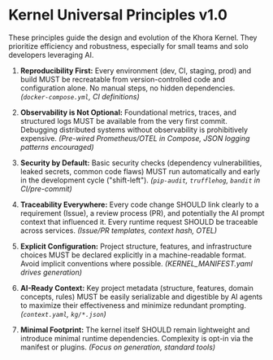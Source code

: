 # Kernel Universal Principles v1.0

These principles guide the design and evolution of the Khora Kernel. They prioritize efficiency and robustness, especially for small teams and solo developers leveraging AI.

1.  **Reproducibility First:** Every environment (dev, CI, staging, prod) and build MUST be recreatable from version-controlled code and configuration alone. No manual steps, no hidden dependencies. *(`docker-compose.yml`, CI definitions)*

2.  **Observability is Not Optional:** Foundational metrics, traces, and structured logs MUST be available from the very first commit. Debugging distributed systems without observability is prohibitively expensive. *(Pre-wired Prometheus/OTEL in Compose, JSON logging patterns encouraged)*

3.  **Security by Default:** Basic security checks (dependency vulnerabilities, leaked secrets, common code flaws) MUST run automatically and early in the development cycle ("shift-left"). *(`pip-audit`, `trufflehog`, `bandit` in CI/pre-commit)*

4.  **Traceability Everywhere:** Every code change SHOULD link clearly to a requirement (Issue), a review process (PR), and potentially the AI prompt context that influenced it. Every runtime request SHOULD be traceable across services. *(Issue/PR templates, context hash, OTEL)*

5.  **Explicit Configuration:** Project structure, features, and infrastructure choices MUST be declared explicitly in a machine-readable format. Avoid implicit conventions where possible. *(KERNEL_MANIFEST.yaml drives generation)*

6.  **AI-Ready Context:** Key project metadata (structure, features, domain concepts, rules) MUST be easily serializable and digestible by AI agents to maximize their effectiveness and minimize redundant prompting. *(`context.yaml`, `kg/*.json`)*

7.  **Minimal Footprint:** The kernel itself SHOULD remain lightweight and introduce minimal runtime dependencies. Complexity is opt-in via the manifest or plugins. *(Focus on generation, standard tools)*